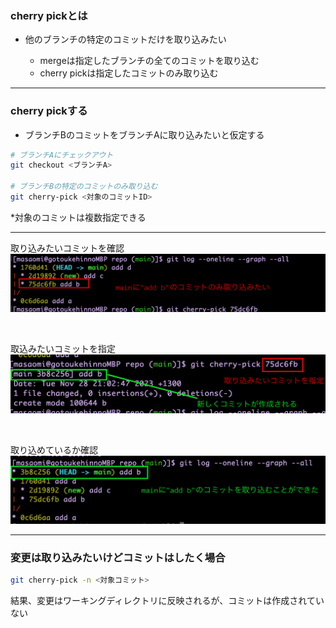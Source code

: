 ### cherry pickとは
- 他のブランチの特定のコミットだけを取り込みたい

    - mergeは指定したブランチの全てのコミットを取り込む
    - cherry pickは指定したコミットのみ取り込む

---

### cherry pickする

- ブランチBのコミットをブランチAに取り込みたいと仮定する

```bash
# ブランチAにチェックアウト
git checkout <ブランチA>　

# ブランチBの特定のコミットのみ取り込む
git cherry-pick <対象のコミットID>
```
*対象のコミットは複数指定できる

---

取り込みたいコミットを確認
<img src="./img/cherry_pick1.png" />

<br>

取込みたいコミットを指定
<img src="./img/cherry_pick2.png" />

<br>

取り込めているか確認
<img src="./img/cherry_pick3.png" />

---

### 変更は取り込みたいけどコミットはしたく場合

```bash
git cherry-pick -n <対象コミット>
```

結果、変更はワーキングディレクトリに反映されるが、コミットは作成されていない